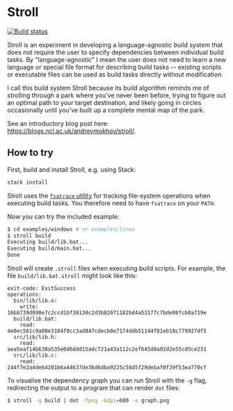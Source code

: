 # Stroll

[![Build status](https://img.shields.io/github/actions/workflow/status/snowleopard/stroll/ci.yml?branch=master)](https://github.com/snowleopard/stroll/actions)

Stroll is an experiment in developing a language-agnostic build system that does
not require the user to specify dependencies between individual build tasks. By "language-agnostic" I mean the user does not need to learn a new language or
special file format for describing build tasks -- existing scripts or
executable files can be used as build tasks directly without modification.

I call this build system Stroll because its build algorithm reminds me of
strolling through a park where you've never been before, trying to figure out an
optimal path to your target destination, and likely going in circles
occasionally until you've built up a complete mental map of the park.

See an introductory blog post here: https://blogs.ncl.ac.uk/andreymokhov/stroll/.

## How to try

First, build and install Stroll, e.g. using Stack:

```bash
stack install
```

Stroll uses the [`fsatrace` utility](https://github.com/jacereda/fsatrace) for
tracking file-system operations when executing build tasks. You therefore need
to have `fsatrace` on your `PATH`.

Now you can try the included example:

```bash
$ cd examples/windows # or examples/linux
$ stroll build
Executing build/lib.bat...
Executing build/main.bat...
Done
```

Stroll will create `.stroll` files when executing build scripts. For example,
the file `build/lib.bat.stroll` might look like this:

```
exit-code: ExitSuccess
operations:
  bin/lib/lib.o:
    write: 16b8739d090e7c2ccd1bf38130c2d3b82071182bd4a53177c7bde08fcb0a719e
  build/lib.bat:
    read: 4e0ec561c9a00e3184f8cc3ad847cdecb0e7174ddb51144f81eb18c779927df5
  src/lib/lib.h:
    read: aea5eaf14b630a535e0d6ddd15adc721a43a112c2ef645d8a02d2e55cd5ce231
  src/lib/lib.c:
    read: 244f7e2a4de64201b6a44637de36d6dba9225c58d5f29debaf0f39f53ea770cf
```

To visualise the dependency graph you can run Stroll with the `-g` flag,
redirecting the output to a program that can render `dot` files:

```bash
$ stroll -g build | dot -Tpng -Gdpi=600 -o graph.png
```
